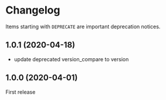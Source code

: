 # Changelog

Items starting with `DEPRECATE` are important deprecation notices.

## 1.0.1 (2020-04-18)

* update deprecated version_compare to version

## 1.0.0 (2020-04-01)

First release
